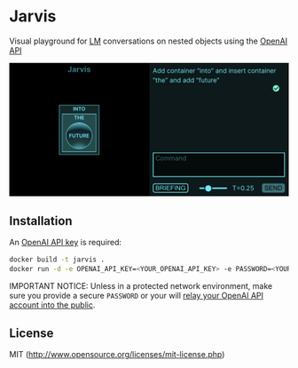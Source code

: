 # Jarvis
Visual playground for [LM](https://en.wikipedia.org/wiki/Language_model) conversations on nested objects using the [OpenAI API](https://openai.com/api/)

![](screenshot.png)

## Installation

An [OpenAI API key](https://platform.openai.com/account/api-keys) is required:
```sh
docker build -t jarvis . 
docker run -d -e OPENAI_API_KEY=<YOUR_OPENAI_API_KEY> -e PASSWORD=<YOUR_SECRET_PASSWORD> -p 80:80 jarvis
```

IMPORTANT NOTICE: Unless in a protected network environment, make sure you provide a secure `PASSWORD` or your will [relay your OpenAI API account into the public](https://openai.com/api/pricing/).

## License
MIT (http://www.opensource.org/licenses/mit-license.php)
